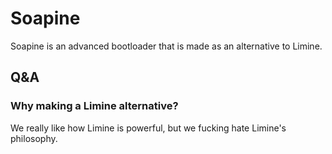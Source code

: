 # Soapine
Soapine is an advanced bootloader that is made as an alternative to Limine.

## Q&A
### Why making a Limine alternative?
We really like how Limine is powerful, but we fucking hate Limine's philosophy.
